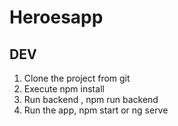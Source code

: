 # Heroesapp

## DEV

1. Clone the project from git
2. Execute npm install
3. Run backend , npm run backend
4. Run the app, npm start or ng serve
